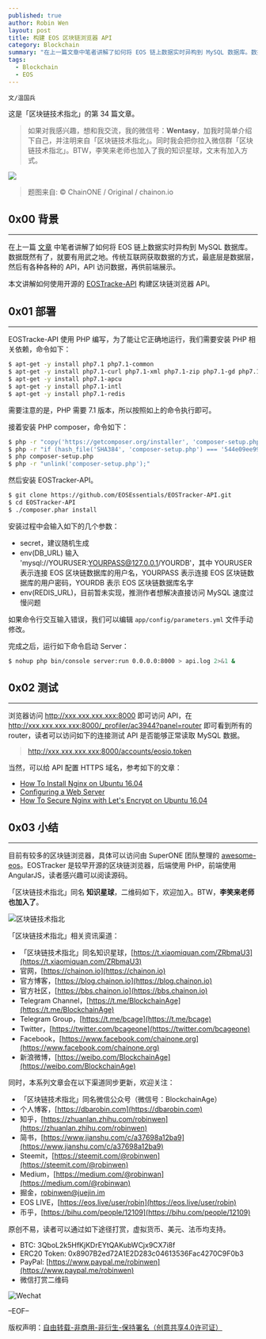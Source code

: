 ```yaml
---
published: true
author: Robin Wen
layout: post
title: 构建 EOS 区块链浏览器 API
category: Blockchain
summary: "在上一篇文章中笔者讲解了如何将 EOS 链上数据实时异构到 MySQL 数据库。数据既然有了，就要有用武之地。传统互联网获取数据的方式，最底层是数据层，然后有各种各种的 API，API 访问数据，再供前端展示。本文讲解如何使用开源的 EOSTracke-API 构建区块链浏览器 API。目前有较多的区块链浏览器，具体可以访问由 SuperONE 团队整理的 awesome-eos。EOSTracker 是较早开源的区块链浏览器，后端使用 PHP，前端使用 AngularJS，读者感兴趣可以阅读源码。"
tags:
  - Blockchain
  - EOS
---
```


`文/温国兵`

这是「区块链技术指北」的第 34 篇文章。

> 如果对我感兴趣，想和我交流，我的微信号：**Wentasy**，加我时简单介绍下自己，并注明来自「区块链技术指北」。同时我会把你拉入微信群「区块链技术指北」。BTW，李笑来老师也加入了我的知识星球，文末有加入方式。

![](https://i.imgur.com/smxzEPJ.png)

> 题图来自: © ChainONE / Original / chainon.io

## 0x00 背景
***

在上一篇 [文章](https://dbarobin.com/2018/07/06/eos-sql-db-plugin) 中笔者讲解了如何将 EOS 链上数据实时异构到 MySQL 数据库。数据既然有了，就要有用武之地。传统互联网获取数据的方式，最底层是数据层，然后有各种各种的 API，API 访问数据，再供前端展示。

本文讲解如何使用开源的 [EOSTracke-API](https://github.com/EOSEssentials/EOSTracker-API.git) 构建区块链浏览器 API。

## 0x01 部署
***

EOSTracke-API 使用 PHP 编写，为了能让它正确地运行，我们需要安装 PHP 相关依赖，命令如下：

``` bash
$ apt-get -y install php7.1 php7.1-common
$ apt-get -y install php7.1-curl php7.1-xml php7.1-zip php7.1-gd php7.1-mysql php7.1-mbstring
$ apt-get -y install php7.1-apcu
$ apt-get -y install php7.1-intl
$ apt-get -y install php7.1-redis
```

需要注意的是，PHP 需要 7.1 版本，所以按照如上的命令执行即可。

接着安装 PHP composer，命令如下：

``` bash
$ php -r "copy('https://getcomposer.org/installer', 'composer-setup.php');"
$ php -r "if (hash_file('SHA384', 'composer-setup.php') === '544e09ee996cdf60ece3804abc52599c22b1f40f4323403c44d44fdfdd586475ca9813a858088ffbc1f233e9b180f061') { echo 'Installer verified'; } else { echo 'Installer corrupt'; unlink('composer-setup.php'); } echo PHP_EOL;"
$ php composer-setup.php
$ php -r "unlink('composer-setup.php');"
```

然后安装 EOSTracker-API。

``` bash
$ git clone https://github.com/EOSEssentials/EOSTracker-API.git
$ cd EOSTracker-API
$ ./composer.phar install
```

安装过程中会输入如下的几个参数：

* secret，建议随机生成
* env(DB_URL) 输入 'mysql://YOURUSER:YOURPASS@127.0.0.1/YOURDB'，其中 YOURUSER 表示连接 EOS 区块链数据库的用户名，YOURPASS 表示连接 EOS 区块链数据库的用户密码，YOURDB 表示 EOS 区块链数据库名字
* env(REDIS_URL)，目前暂未实现，推测作者想解决直接访问 MySQL 速度过慢问题

如果命令行交互输入错误，我们可以编辑 `app/config/parameters.yml` 文件手动修改。

完成之后，运行如下命令启动 Server：

``` bash
$ nohup php bin/console server:run 0.0.0.0:8000 > api.log 2>&1 &
```

## 0x02 测试
***

浏览器访问 http://xxx.xxx.xxx.xxx:8000 即可访问 API，在 http://xxx.xxx.xxx.xxx:8000/_profiler/ac3944?panel=router 即可看到所有的 router，读者可以访问如下的连接测试 API 是否能够正常读取 MySQL 数据。

> http://xxx.xxx.xxx.xxx:8000/accounts/eosio.token

当然，可以给 API 配置 HTTPS 域名，参考如下的文章：

* [How To Install Nginx on Ubuntu 16.04](https://www.digitalocean.com/community/tutorials/how-to-install-nginx-on-ubuntu-16-04)
* [Configuring a Web Server](https://symfony.com/doc/current/setup/web_server_configuration.html)
* [How To Secure Nginx with Let's Encrypt on Ubuntu 16.04](https://www.digitalocean.com/community/tutorials/how-to-secure-nginx-with-let-s-encrypt-on-ubuntu-16-04)

## 0x03 小结
***

目前有较多的区块链浏览器，具体可以访问由 SuperONE 团队整理的 [awesome-eos](https://github.com/superoneio/awesome-eos)。EOSTracker 是较早开源的区块链浏览器，后端使用 PHP，前端使用 AngularJS，读者感兴趣可以阅读源码。

「区块链技术指北」同名 **知识星球**，二维码如下，欢迎加入。BTW，**李笑来老师也加入了**。

![区块链技术指北](https://i.imgur.com/RBmpxTL.jpg)

「区块链技术指北」相关资讯渠道：

* 「区块链技术指北」同名知识星球，[https://t.xiaomiquan.com/ZRbmaU3](https://t.xiaomiquan.com/ZRbmaU3)
* 官网，[https://chainon.io](https://chainon.io)
* 官方博客，[https://blog.chainon.io](https://blog.chainon.io)
* 官方社区，[https://bbs.chainon.io](https://bbs.chainon.io)
* Telegram Channel，[https://t.me/BlockchainAge](https://t.me/BlockchainAge)
* Telegram Group，[https://t.me/bcage](https://t.me/bcage)
* Twitter，[https://twitter.com/bcageone](https://twitter.com/bcageone)
* Facebook，[https://www.facebook.com/chainone.org](https://www.facebook.com/chainone.org)
* 新浪微博，[https://weibo.com/BlockchainAge](https://weibo.com/BlockchainAge)

同时，本系列文章会在以下渠道同步更新，欢迎关注：

* 「区块链技术指北」同名微信公众号（微信号：BlockchainAge）
* 个人博客，[https://dbarobin.com](https://dbarobin.com)
* 知乎，[https://zhuanlan.zhihu.com/robinwen](https://zhuanlan.zhihu.com/robinwen)
* 简书，[https://www.jianshu.com/c/a37698a12ba9](https://www.jianshu.com/c/a37698a12ba9)
* Steemit，[https://steemit.com/@robinwen](https://steemit.com/@robinwen)
* Medium，[https://medium.com/@robinwan](https://medium.com/@robinwan)
* 掘金，[robinwen@juejin.im](https://juejin.im/user/5673ccae60b2260ee435f89a/posts)
* EOS LIVE，[https://eos.live/user/robin](https://eos.live/user/robin)
* 币乎，[https://bihu.com/people/12109](https://bihu.com/people/12109)

原创不易，读者可以通过如下途径打赏，虚拟货币、美元、法币均支持。

* BTC: 3QboL2k5HfKjKDrEYtQAKubWCjx9CX7i8f
* ERC20 Token: 0x8907B2ed72A1E2D283c04613536Fac4270C9F0b3
* PayPal: [https://www.paypal.me/robinwen](https://www.paypal.me/robinwen)
* 微信打赏二维码

![Wechat](https://i.imgur.com/SzoNl5b.jpg)

–EOF–

版权声明：[自由转载-非商用-非衍生-保持署名（创意共享4.0许可证）](http://creativecommons.org/licenses/by-nc-nd/4.0/deed.zh)
